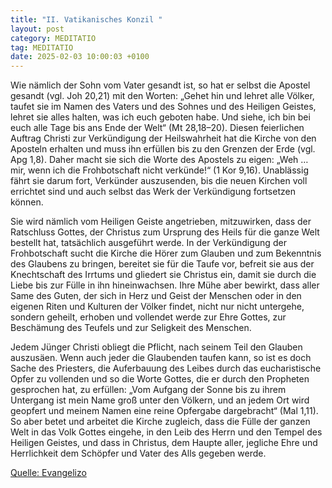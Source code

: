 ```yaml
---
title: "II. Vatikanisches Konzil "
layout: post
category: MEDITATIO
tag: MEDITATIO
date: 2025-02-03 10:00:03 +0100
---
```

Wie nämlich der Sohn vom Vater gesandt ist, so hat er selbst die Apostel gesandt (vgl. Joh 20,21) mit den Worten: „Gehet hin und lehret alle Völker, taufet sie im Namen des Vaters und des Sohnes und des Heiligen Geistes, lehret sie alles halten, was ich euch geboten habe. Und siehe, ich bin bei euch alle Tage bis ans Ende der Welt“ (Mt 28,18–20).<!--more--> Diesen feierlichen Auftrag Christi zur Verkündigung der Heilswahrheit hat die Kirche von den Aposteln erhalten und muss ihn erfüllen bis zu den Grenzen der Erde (vgl. Apg 1,8). Daher macht sie sich die Worte des Apostels zu eigen: „Weh … mir, wenn ich die Frohbotschaft nicht verkünde!“ (1 Kor 9,16). Unablässig fährt sie darum fort, Verkünder auszusenden, bis die neuen Kirchen voll errichtet sind und auch selbst das Werk der Verkündigung fortsetzen können. 

Sie wird nämlich vom Heiligen Geiste angetrieben, mitzuwirken, dass der Ratschluss Gottes, der Christus zum Ursprung des Heils für die ganze Welt bestellt hat, tatsächlich ausgeführt werde. In der Verkündigung der Frohbotschaft sucht die Kirche die Hörer zum Glauben und zum Bekenntnis des Glaubens zu bringen, bereitet sie für die Taufe vor, befreit sie aus der Knechtschaft des Irrtums und gliedert sie Christus ein, damit sie durch die Liebe bis zur Fülle in ihn hineinwachsen. Ihre Mühe aber bewirkt, dass aller Same des Guten, der sich in Herz und Geist der Menschen oder in den eigenen Riten und Kulturen der Völker findet, nicht nur nicht untergehe, sondern geheilt, erhoben und vollendet werde zur Ehre Gottes, zur Beschämung des Teufels und zur Seligkeit des Menschen. 

Jedem Jünger Christi obliegt die Pflicht, nach seinem Teil den Glauben auszusäen. Wenn auch jeder die Glaubenden taufen kann, so ist es doch Sache des Priesters, die Auferbauung des Leibes durch das eucharistische Opfer zu vollenden und so die Worte Gottes, die er durch den Propheten gesprochen hat, zu erfüllen: „Vom Aufgang der Sonne bis zu ihrem Untergang ist mein Name groß unter den Völkern, und an jedem Ort wird geopfert und meinem Namen eine reine Opfergabe dargebracht“ (Mal 1,11). So aber betet und arbeitet die Kirche zugleich, dass die Fülle der ganzen Welt in das Volk Gottes eingehe, in den Leib des Herrn und den Tempel des Heiligen Geistes, und dass in Christus, dem Haupte aller, jegliche Ehre und Herrlichkeit dem Schöpfer und Vater des Alls gegeben werde. 




[Quelle: Evangelizo](https://evangeliumtagfuertag.org/DE/gospel)